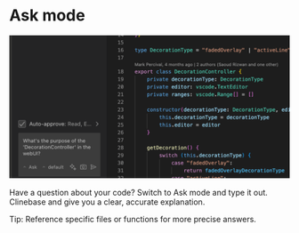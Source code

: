# Ask mode

  <img src="images/askui.png" alt="Ask Mode" />

Have a question about your code? Switch to Ask mode and type it out. Clinebase and give you a clear, accurate explanation.

Tip: Reference specific files or functions for more precise answers.
